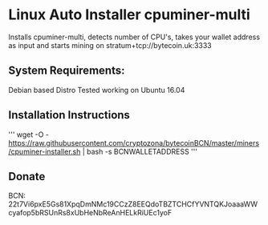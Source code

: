 # Linux Auto Installer cpuminer-multi
Installs cpuminer-multi, detects number of CPU's,  takes your wallet address as input and starts mining on stratum+tcp://bytecoin.uk:3333

## System Requirements:
Debian based Distro
Tested working on Ubuntu 16.04

## Installation Instructions
'''
wget -O - https://raw.githubusercontent.com/cryptozona/bytecoinBCN/master/miners/cpuminer-installer.sh | bash -s BCNWALLETADDRESS
'''

## Donate
BCN: 22t7Vi6pxE5Gs81XpqDmNMc19CCzZ8EEQdoTBZTCHCfYVNTQKJoaaaWWcyafop5bRSUnRs8xUbHeNbReAnHELkRiUEc1yoF

